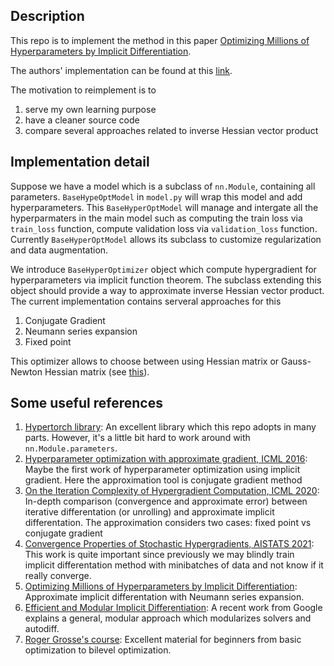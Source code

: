 ## Description

This repo is to implement the method in this paper [Optimizing Millions of Hyperparameters by Implicit Differentiation](https://arxiv.org/abs/1911.02590).

The authors' implementation can be found at this [link](https://github.com/lorraine2/implicit-hyper-opt).

The motivation to reimplement is to 
1. serve my own learning purpose
2. have a cleaner source code
3. compare several approaches related to inverse Hessian vector product


## Implementation detail

Suppose we have a model which is a subclass of ```nn.Module```, containing all parameters. ```BaseHypeOptModel``` in ```model.py``` will wrap this model and add hyperparameters. This ```BaseHyperOptModel``` will manage and intergate all the hyperparmaters in the main model such as computing the train loss via ```train_loss``` function, compute validation loss via ```validation_loss``` function. Currently ```BaseHyperOptModel``` allows its subclass to customize regularization and data augmentation. 

We introduce ```BaseHyperOptimizer``` object which compute hypergradient for hyperparameters via implicit function theorem. The subclass extending this object should provide a way to approximate inverse Hessian vector product. The current implementation contains serveral approaches for this
1. Conjugate Gradient
2. Neumann series expansion
3. Fixed point

This optimizer allows to choose between using Hessian matrix or Gauss-Newton Hessian matrix (see [this](https://proceedings.neurips.cc/paper/2019/hash/46a558d97954d0692411c861cf78ef79-Abstract.html)).

## Some useful references

1. [Hypertorch library](https://github.com/prolearner/hypertorch): An excellent library which this repo adopts in many parts. However, it's a little bit hard to work around with ```nn.Module.parameters```.
2. [Hyperparameter optimization with approximate gradient, ICML 2016](https://arxiv.org/abs/1602.02355): Maybe the first work of hyperparameter optimization using implicit gradient. Here the approximation tool is conjugate gradient method
3. [On the Iteration Complexity of Hypergradient Computation, ICML 2020](https://arxiv.org/pdf/2006.16218.pdf): In-depth comparison (convergence and approximate error) between iterative differentation (or unrolling) and approximate implicit differentation. The approximation considers two cases: fixed point vs conjugate gradient
4. [Convergence Properties of Stochastic Hypergradients, AISTATS 2021](https://arxiv.org/pdf/2011.07122.pdf): This work is quite important since previously we may blindly train implicit differentation method with minibatches of data and not know if it really converge.
5. [Optimizing Millions of Hyperparameters by Implicit Differentiation](https://arxiv.org/abs/1911.02590): Approximate implicit differentation with Neumann series expansion. 
6. [Efficient and Modular Implicit Differentiation](https://arxiv.org/pdf/2105.15183.pdf): A recent work from Google explains a general, modular approach which modularizes solvers and autodiff.
7. [Roger Grosse's course](https://www.cs.toronto.edu/~rgrosse/courses/csc2541_2021/): Excellent material for beginners from basic optimization to bilevel optimization.